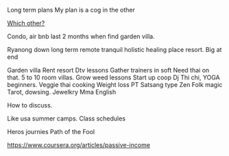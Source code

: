 Long term plans
My plan is a cog in the other

<u>Which other?</u>

Condo, air bnb last 2 months when find garden villa.

Ryanong down long term remote tranquil holistic healing place resort.
Big at end

Garden villa
Rent resort
Dtv lessons
Gather trainers in soft
Need thai on that.
5 to 10 room villas.
Grow weed lessons
Start up coop
Dj
Thi chi, YOGA beginners.
Veggie thai cooking
Weight loss PT
Satsang type
Zen
Folk magic
Tarot, dowsing.
Jewelkry
Mma
English

How to discuss.

Like usa summer camps.
Class schedules

Heros journies
Path of the Fool



https://www.coursera.org/articles/passive-income

